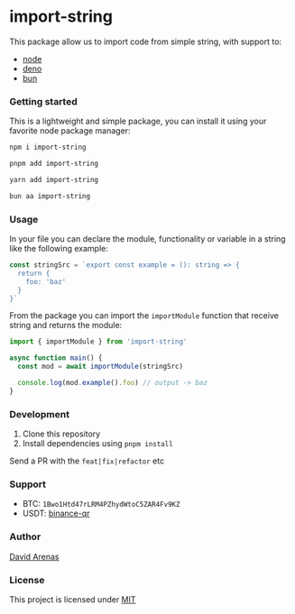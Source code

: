 # import-string

This package allow us to import code from simple string, with support to:

- [node](https://nodejs.org)
- [deno](https://deno.land)
- [bun](https://bun.sh)

### Getting started

This is a lightweight and simple package, you can install it using your favorite node package manager:

```bash
npm i import-string
```

```bash
pnpm add import-string
```

```bash
yarn add import-string
```

```bash
bun aa import-string
```


### Usage

In your file you can declare the module, functionality or variable in a string like the following example:

```typescript
const stringSrc = `export const example = (): string => {
  return {
    foo: 'baz'
  }
}`
```

From the package you can import the `importModule` function that receive string and returns the module:

```typescript
import { importModule } from 'import-string'

async function main() {
  const mod = await importModule(stringSrc)

  console.log(mod.example().foo) // output -> baz
}
```

### Development

1. Clone this repository
2. Install dependencies using `pnpm install`

Send a PR with the `feat|fix|refactor` etc

### Support

- BTC: `1Bwo1Htd47rLRM4PZhydWtoC5ZAR4Fv9KZ`
- USDT: [binance-qr](https://github.com/Dave136/vue-email/blob/main/docs/public/binance-qr.png?raw=true)

### Author

[David Arenas](https://github.com/Dave136)

### License

This project is licensed under [MIT](./LICENSE)